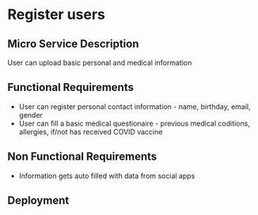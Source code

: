 # Register users

## Micro Service Description
User can upload basic personal and medical information 

## Functional Requirements
- User can register personal contact information - name, birthday, email, gender
- User can fill a basic medical questionaire - previous medical coditions, allergies, if/not has received COVID vaccine

## Non Functional Requirements
- Information gets auto filled with data from social apps

## Deployment


